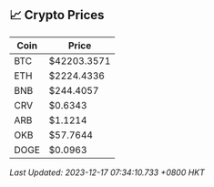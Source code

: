 ## 📈 Crypto Prices

| Coin | Price |
| ---- | ----- |
| BTC | $42203.3571 |
| ETH | $2224.4336 |
| BNB | $244.4057 |
| CRV | $0.6343 |
| ARB | $1.1214 |
| OKB | $57.7644 |
| DOGE | $0.0963 |

_Last Updated: 2023-12-17 07:34:10.733 +0800 HKT_